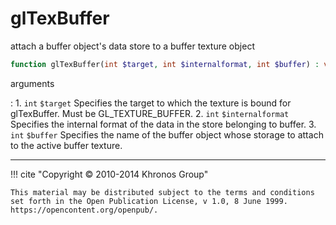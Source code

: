 # glTexBuffer
attach a buffer object's data store to a buffer texture object

```php
function glTexBuffer(int $target, int $internalformat, int $buffer) : void
```



arguments

:    1. `int` `$target` Specifies the target to which the texture is bound for
    glTexBuffer. Must be <constant>GL_TEXTURE_BUFFER</constant>.
    2. `int` `$internalformat` Specifies the internal format of the data in the
    store belonging to buffer.
    3. `int` `$buffer` Specifies the name of the buffer object whose storage to
    attach to the active buffer texture.



---
     

!!! cite "Copyright © 2010-2014 Khronos Group"

    This material may be distributed subject to the terms and conditions set forth in the Open Publication License, v 1.0, 8 June 1999. https://opencontent.org/openpub/.
